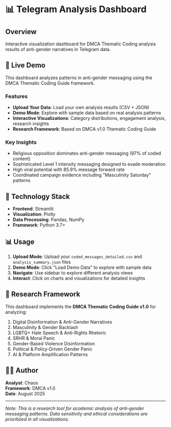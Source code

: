 # 📊 Telegram Analysis Dashboard

## Overview
Interactive visualization dashboard for DMCA Thematic Coding analysis results of anti-gender narratives in Telegram data.

## 🚀 Live Demo
This dashboard analyzes patterns in anti-gender messaging using the DMCA Thematic Coding Guide framework.

### Features
- **Upload Your Data**: Load your own analysis results (CSV + JSON)
- **Demo Mode**: Explore with sample data based on real analysis patterns
- **Interactive Visualizations**: Category distributions, engagement analysis, research insights
- **Research Framework**: Based on DMCA v1.0 Thematic Coding Guide

### Key Insights
- Religious opposition dominates anti-gender messaging (97% of coded content)
- Sophisticated Level 1 intensity messaging designed to evade moderation
- High viral potential with 85.9% message forward rate
- Coordinated campaign evidence including "Masculinity Saturday" patterns

## 🔧 Technology Stack
- **Frontend**: Streamlit
- **Visualization**: Plotly
- **Data Processing**: Pandas, NumPy
- **Framework**: Python 3.7+

## 📊 Usage
1. **Upload Mode**: Upload your `coded_messages_detailed.csv` and `analysis_summary.json` files
2. **Demo Mode**: Click "Load Demo Data" to explore with sample data
3. **Navigate**: Use sidebar to explore different analysis views
4. **Interact**: Click on charts and visualizations for detailed insights

## 🧠 Research Framework
This dashboard implements the **DMCA Thematic Coding Guide v1.0** for analyzing:
1. Digital Disinformation & Anti-Gender Narratives
2. Masculinity & Gender Backlash  
3. LGBTQ+ Hate Speech & Anti-Rights Rhetoric
4. SRHR & Moral Panic
5. Gender-Based Violence Disinformation
6. Political & Policy-Driven Gender Panic
7. AI & Platform Amplification Patterns

## 👨‍💻 Author
**Analyst**: Chaos  
**Framework**: DMCA v1.0  
**Date**: August 2025

---

*Note: This is a research tool for academic analysis of anti-gender messaging patterns. Data sensitivity and ethical considerations are prioritized in all visualizations.*
